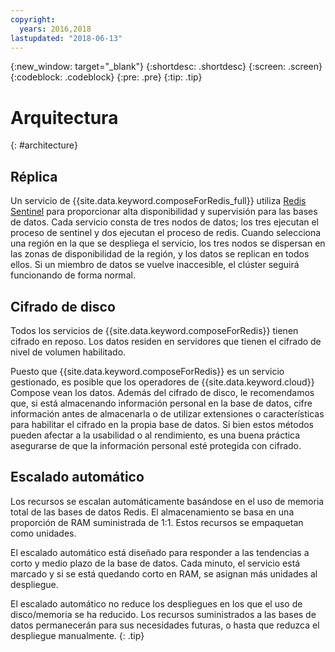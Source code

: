 ```yaml
---
copyright:
  years: 2016,2018
lastupdated: "2018-06-13"
---
```


{:new_window: target="_blank"}
{:shortdesc: .shortdesc}
{:screen: .screen}
{:codeblock: .codeblock}
{:pre: .pre}
{:tip: .tip}

# Arquitectura 
{: #architecture}

## Réplica

Un servicio de {{site.data.keyword.composeForRedis_full}} utiliza [Redis Sentinel](https://redis.io/topics/sentinel) para proporcionar alta disponibilidad y supervisión para las bases de datos. Cada servicio consta de tres nodos de datos; los tres ejecutan el proceso de sentinel y dos ejecutan el proceso de redis. Cuando selecciona una región en la que se despliega el servicio, los tres nodos se dispersan en las zonas de disponibilidad de la región, y los datos se replican en todos ellos. Si un miembro de datos se vuelve inaccesible, el clúster seguirá funcionando de forma normal.

## Cifrado de disco

Todos los servicios de {{site.data.keyword.composeForRedis}} tienen cifrado en reposo. Los datos residen en servidores que tienen el cifrado de nivel de volumen habilitado. 

Puesto que {{site.data.keyword.composeForRedis}} es un servicio gestionado, es posible que los operadores de {{site.data.keyword.cloud}} Compose vean los datos. Además del cifrado de disco, le recomendamos que, si está almacenando información personal en la base de datos, cifre información antes de almacenarla o de utilizar extensiones o características para habilitar el cifrado en la propia base de datos. Si bien estos métodos pueden afectar a la usabilidad o al rendimiento, es una buena práctica asegurarse de que la información personal esté protegida con cifrado.

## Escalado automático

Los recursos se escalan automáticamente basándose en el uso de memoria total de las bases de datos Redis. El almacenamiento se basa en una proporción de RAM suministrada de 1:1. Estos recursos se empaquetan como unidades.

El escalado automático está diseñado para responder a las tendencias a corto y medio plazo de la base de datos. Cada minuto, el servicio está marcado y si se está quedando corto en RAM, se asignan más unidades al despliegue. 

El escalado automático no reduce los despliegues en los que el uso de disco/memoria se ha reducido. Los recursos suministrados a las bases de datos permanecerán para sus necesidades futuras, o hasta que reduzca el despliegue manualmente.
{: .tip}
